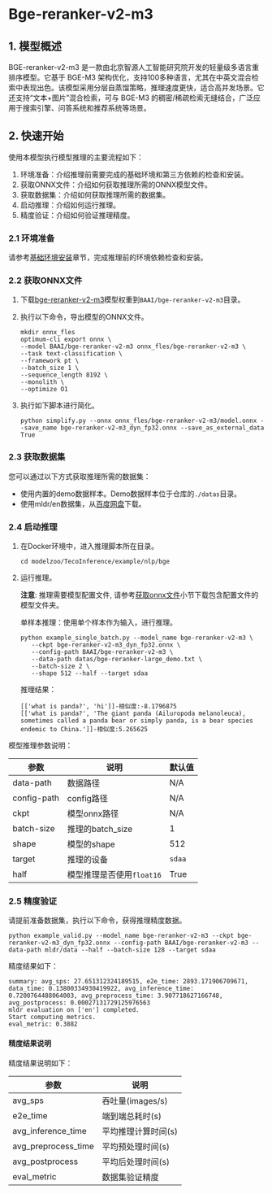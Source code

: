 # Bge-reranker-v2-m3

## 1. 模型概述

BGE-reranker-v2-m3 是一款由北京智源人工智能研究院开发的轻量级多语言重排序模型。它基于 BGE-M3 架构优化，支持100多种语言，尤其在中英文混合检索中表现出色。该模型采用分层自蒸馏策略，推理速度更快，适合高并发场景。它还支持“文本+图片”混合检索，可与 BGE-M3 的稠密/稀疏检索无缝结合，广泛应用于搜索引擎、问答系统和推荐系统等场景。

## 2. 快速开始

使用本模型执行模型推理的主要流程如下：
1. 环境准备：介绍推理前需要完成的基础环境和第三方依赖的检查和安装。
2. 获取ONNX文件：介绍如何获取推理所需的ONNX模型文件。
3. 获取数据集：介绍如何获取推理所需的数据集。
4. 启动推理：介绍如何运行推理。
5. 精度验证：介绍如何验证推理精度。

### 2.1  环境准备

请参考[基础环境安装](../README.md)章节，完成推理前的环境依赖检查和安装。

### 2.2 获取ONNX文件

1. 下载[bge-reranker-v2-m3](https://huggingface.co/BAAI/bge-reranker-v2-m3)模型权重到`BAAI/bge-reranker-v2-m3`目录。

2. 执行以下命令，导出模型的ONNX文件。

    ```
    mkdir onnx_fles
    optimum-cli export onnx \
    --model BAAI/bge-reranker-v2-m3 onnx_fles/bge-reranker-v2-m3 \
    --task text-classification \
    --framework pt \
    --batch_size 1 \
    --sequence_length 8192 \
    --monolith \
    --optimize O1 
    ```

3. 执行如下脚本进行简化。

    ```
    python simplify.py --onnx onnx_fles/bge-reranker-v2-m3/model.onnx --save_name bge-reranker-v2-m3_dyn_fp32.onnx --save_as_external_data True
    ```

### 2.3 获取数据集

您可以通过以下方式获取推理所需的数据集：

- 使用内置的demo数据样本。Demo数据样本位于仓库的`./datas`目录。
- 使用mldr/en数据集，从[百度网盘](https://pan.baidu.com/s/1gzG-d9WVzaK32bfeDCBntQ?pwd=gpkn)下载。

### 2.4 启动推理

1. 在Docker环境中，进入推理脚本所在目录。

    ```
    cd modelzoo/TecoInference/example/nlp/bge
    ```

2. 运行推理。

    **注意**: 推理需要模型配置文件, 请参考[获取onnx文件](#22-获取onnx文件)小节下载包含配置文件的模型文件夹。

    单样本推理：使用单个样本作为输入，进行推理。

     ```
     python example_single_batch.py --model_name bge-reranker-v2-m3 \
        --ckpt bge-reranker-v2-m3_dyn_fp32.onnx \
        --config-path BAAI/bge-reranker-v2-m3 \
        --data-path datas/bge-reranker-large_demo.txt \
        --batch-size 2 \
        --shape 512 --half --target sdaa
    ```

    推理结果：

    ```
    [['what is panda?', 'hi']]-相似度:-8.1796875
    [['what is panda?', 'The giant panda (Ailuropoda melanoleuca), sometimes called a panda bear or simply panda, is a bear species endemic to China.']]-相似度:5.265625
    ```


模型推理参数说明：

| 参数 | 说明 | 默认值 |
| ------------- | ------------- | ------------- |
| data-path    | 数据路径 |N/A|
| config-path  | config路径 |N/A|
| ckpt         | 模型onnx路径  | N/A |
| batch-size   | 推理的batch_size  | 1 |
| shape        | 模型的shape  | 512 |
| target       | 推理的设备 | `sdaa` |
| half         | 模型推理是否使用`float16`  | True |


### 2.5 精度验证

请提前准备数据集，执行以下命令，获得推理精度数据。
```
python example_valid.py --model_name bge-reranker-v2-m3 --ckpt bge-reranker-v2-m3_dyn_fp32.onnx --config-path BAAI/bge-reranker-v2-m3 --data-path mldr/data --half --batch-size 128 --target sdaa
```

精度结果如下：

```
summary: avg_sps: 27.651312324189515, e2e_time: 2893.171906709671, data_time: 0.13800334930419922, avg_inference_time: 0.7200764488064003, avg_preprocess_time: 3.907718627166748, avg_postprocess: 0.00027131729125976563
mldr evaluation on ['en'] completed.
Start computing metrics.
eval_metric: 0.3882
```

#### 精度结果说明

 精度结果说明如下：

| 参数 | 说明 |
| ------------- | ------------- |
| avg_sps | 吞吐量(images/s) |
| e2e_time | 端到端总耗时(s)  |
| avg_inference_time | 平均推理计算时间(s)  |
| avg_preprocess_time     | 平均预处理时间(s)  |
| avg_postprocess |  平均后处理时间(s) |
| eval_metric      | 数据集验证精度  |